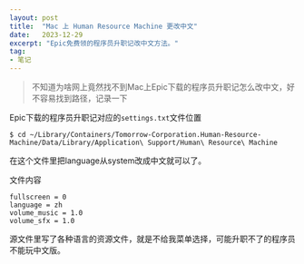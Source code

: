```yaml
---
layout: post
title:  "Mac 上 Human Resource Machine 更改中文"
date:   2023-12-29
excerpt: "Epic免费领的程序员升职记改中文方法。"
tag:
- 笔记
---
```


> 不知道为啥网上竟然找不到Mac上Epic下载的程序员升职记怎么改中文，好不容易找到路径，记录一下

Epic下载的程序员升职记对应的`settings.txt`文件位置

```
$ cd ~/Library/Containers/Tomorrow-Corporation.Human-Resource-Machine/Data/Library/Application\ Support/Human\ Resource\ Machine
```

在这个文件里把language从system改成中文就可以了。

文件内容
```
fullscreen = 0
language = zh
volume_music = 1.0
volume_sfx = 1.0
```

源文件里写了各种语言的资源文件，就是不给我菜单选择，可能升职不了的程序员不能玩中文版。